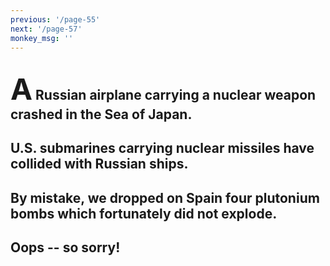 ```yaml
---
previous: '/page-55'
next: '/page-57'
monkey_msg: ''
---
```


## <span style="font-size:47px;">A</span> Russian airplane carrying a nuclear weapon crashed in the Sea of Japan.
## U.S. submarines carrying nuclear missiles have collided with Russian ships.
## By mistake, we dropped on Spain four plutonium bombs which fortunately did not explode.
## Oops -- so sorry!
